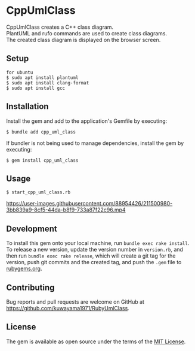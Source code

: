 # CppUmlClass

CppUmlClass creates a C++ class diagram.  
PlantUML and rufo commands are used to create class diagrams.  
The created class diagram is displayed on the browser screen.  

## Setup
    for ubuntu
    $ sudo apt install plantuml
    $ sudo apt install clang-format
    $ sudo apt install gcc

## Installation

Install the gem and add to the application's Gemfile by executing:

    $ bundle add cpp_uml_class

If bundler is not being used to manage dependencies, install the gem by executing:

    $ gem install cpp_uml_class

## Usage

    $ start_cpp_uml_class.rb

https://user-images.githubusercontent.com/88954426/211500980-3bb839a9-8cf5-44da-b8f9-733a87f22c96.mp4

## Development

To install this gem onto your local machine, run `bundle exec rake install`. To release a new version, update the version number in `version.rb`, and then run `bundle exec rake release`, which will create a git tag for the version, push git commits and the created tag, and push the `.gem` file to [rubygems.org](https://rubygems.org).

## Contributing

Bug reports and pull requests are welcome on GitHub at https://github.com/kuwayama1971/RubyUmlClass.

## License

The gem is available as open source under the terms of the [MIT License](https://opensource.org/licenses/MIT).
